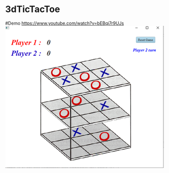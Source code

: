 # 3dTicTacToe

#Demo
https://www.youtube.com/watch?v=bEBqi7r9UJs
![Alt text](Screenshot.png?raw=true "Title")
